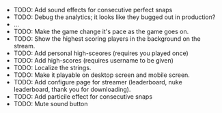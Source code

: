 - TODO: Add sound effects for consecutive perfect snaps
- TODO: Debug the analytics; it looks like they bugged out in production?
- ...
- TODO: Make the game change it's pace as the game goes on.
- TODO: Show the highest scoring players in the background on the stream.
- TODO: Add personal high-sceores (requires you played once)
- TODO: Add high-scores (requires username to be given)
- TODO: Localize the strings.
- TODO: Make it playable on desktop screen and mobile screen. <perspective in em not in px>
- TODO: Add configure page for streamer (leaderboard, nuke leaderboard, thank you for downloading).
- TODO: Add particile effect for consecutive snaps
- TODO: Mute sound button

